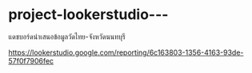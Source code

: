 # project-lookerstudio---
แดชบอร์ดนําเสนอข้อมูลวัดไทย-จังหวัดนนทบุรี

https://lookerstudio.google.com/reporting/6c163803-1356-4163-93de-57f0f7906fec
